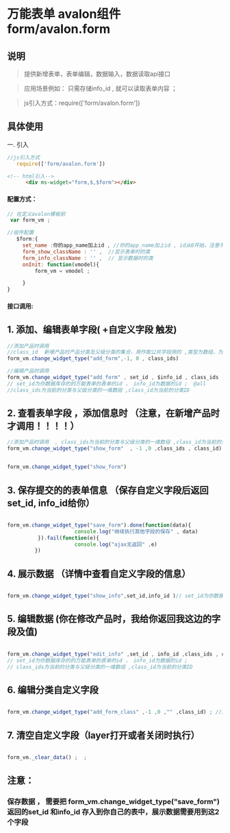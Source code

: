 # 万能表单 avalon组件  form/avalon.form

## 说明

  > 提供新增表单，表单编辑，数据输入，数据读取api接口

  > 应用场景例如： 只需存储info_id , 就可以读取表单内容  ；

  > js引入方式：require(['form/avalon.form'])

## 具体使用

一. 引入
````js
//js引入方式
   require(['form/avalon.form'])
````
````html
<!-- html引入-->
      <div ms-widget="form,$,$form"></div>
````
#### 配置方式：
````js
// 在定义avalon模板前 
 var form_vm ;

//组件配置
   $form:{
     set_name :你的app_name加上id , //你的app_name加上id , id从0开始，注意不能重复，一旦定义后不能修改
     form_show_className : '' ,  //显示表单时的类
     form_info_className : '' ,  // 显示数据时的类
     onInit: function(vmodel){
         form_vm = vmodel ;

     }
}
````
#### 接口调用:

## 1. 添加、编辑表单字段(  +自定义字段  触发)
````js
//添加产品时调用
//class_id  新增产品时产品分类及父级分类的集合，用作取公共字段用的 ,类型为数组，为空就不填写
form_vm.change_widget_type("add_form",-1, 0 , class_ids) 

//编辑产品时调用
form_vm.change_widget_type("add_form" , set_id , $info_id , class_ids , class_id) 
// set_id为你数据库存的的万能表单的表单的id ， info_id为数据的id ;  @all 
//class_ids为当前的分类与父级分类的一维数组 ,class_id为当前的分类ID
````

## 2. 查看表单字段 ，添加信息时 （注意，在新增产品时才调用！！！！）
````js
//添加产品时调用  , class_ids为当前的分类与父级分类的一维数组 ,class_id为当前的分类ID
form_vm.change_widget_type("show_form"  , -1 ,0 ,class_ids , class_id) 


form_vm.change_widget_type("show_form") 
````

## 3. 保存提交的的表单信息 （保存自定义字段后返回set_id, info_id给你）
````js

form_vm.change_widget_type("save_form").done(function(data){
                      console.log("继续执行其他字段的保存" , data)
          }).fail(function(e){
                      console.log("ajax无返回" ,e) 
         })


````

## 4. 展示数据  （详情中查看自定义字段的信息）
````js

form_vm.change_widget_type("show_info",set_id,info_id )// set_id为你数据库存的的万能表单的表单的id ， info_id为数据的id ; 

````

## 5. 编辑数据  (你在修改产品时，我给你返回我这边的字段及值)
````js

form_vm.change_widget_type("edit_info" ,set_id , info_id ,class_ids , class_id)
// set_id为你数据库存的的万能表单的表单的id ， info_id为数据的id ; 
// class_ids为当前的分类与父级分类的一维数组 ,class_id为当前的分类ID
````

## 6. 编辑分类自定义字段
````js

form_vm.change_widget_type("add_form_class" ,-1 ,0 ,"" ,class_id) ; //添加当前分类的的id ; 

````

## 7. 清空自定义字段（layer打开或者关闭时执行）
````js

form_vm._clear_data() ;  ; 

````

##  注意：

###  保存数据 ， 需要把 form_vm.change_widget_type("save_form") 返回的set_id 和info_id 存入到你自己的表中，展示数据需要用到这2个字段